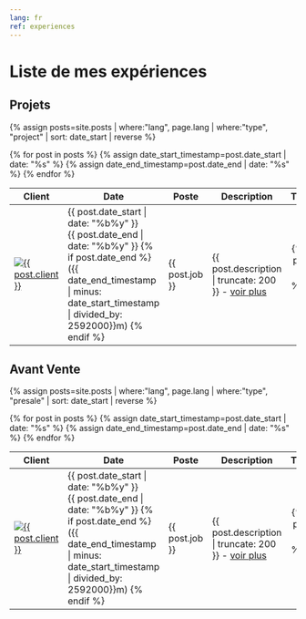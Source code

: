 ```yaml
---
lang: fr
ref: experiences
---
```


# Liste de mes expériences

## Projets

{% assign posts=site.posts | where:"lang", page.lang  | where:"type", "project" | sort: date_start | reverse %}
<table>
    <thead>
      <tr>
        <th>Client</th>
        <th>Date</th>
        <th>Poste</th>
        <th>Description</th>
        <th>Technologies</th>
      </tr>
    </thead>
    <tbody>
        {% for post in posts %}
        <tr>
            {% assign date_start_timestamp=post.date_start | date: "%s" %}
            {% assign date_end_timestamp=post.date_end | date: "%s" %}
            <td><a class="post-link" href="{{ post.url | prepend: site.baseurl }}"><img src="/assets/images/customer/{{ post.client }}.png" alt="{{ post.client }}" style="max-width: 100px;"/></a></td>
            <td>{{ post.date_start | date: "%b%y" }}<br>{{ post.date_end | date: "%b%y" }}
              {% if post.date_end %}
                <br>({{ date_end_timestamp | minus: date_start_timestamp | divided_by: 2592000}}m)
              {% endif %}
            </td>
            <td>{{ post.job }}</td>
            <td>{{ post.description | truncate: 200 }} - <a class="post-link" href="{{ post.url | prepend: site.baseurl }}">voir plus</a></td>
            <td style="text-align: center;">{% for tech in post.technos %}<img src="/assets/images/skills/{{ tech }}.png" alt="{{ tech }}" style="max-width: 50px; max-height: 50px; margin: 5px"/>{% endfor %}</td>
        </tr>
        {% endfor %}
    </tbody>
</table>

## Avant Vente

{% assign posts=site.posts | where:"lang", page.lang | where:"type", "presale" | sort: date_start | reverse %}
<table>
    <thead>
      <tr>
        <th>Client</th>
        <th>Date</th>
        <th>Poste</th>
        <th>Description</th>
        <th>Technologies</th>
      </tr>
    </thead>
    <tbody>
        {% for post in posts %}
        <tr>
            {% assign date_start_timestamp=post.date_start | date: "%s" %}
            {% assign date_end_timestamp=post.date_end | date: "%s" %}
            <td><a class="post-link" href="{{ post.url | prepend: site.baseurl }}"><img src="/assets/images/customer/{{ post.client }}.png" alt="{{ post.client }}" style="max-width: 100px;"/></a></td>
            <td>{{ post.date_start | date: "%b%y" }}<br>{{ post.date_end | date: "%b%y" }}
              {% if post.date_end %}
                <br>({{ date_end_timestamp | minus: date_start_timestamp | divided_by: 2592000}}m)
              {% endif %}
            </td>
            <td>{{ post.job }}</td>
            <td>{{ post.description | truncate: 200 }} - <a class="post-link" href="{{ post.url | prepend: site.baseurl }}">voir plus</a></td>
            <td style="text-align: center;">{% for tech in post.technos %}<img src="/assets/images/skills/{{ tech }}.png" alt="{{ tech }}" style="max-width: 50px; max-height: 50px; margin: 5px"/>{% endfor %}</td>
        </tr>
        {% endfor %}
    </tbody>
</table>